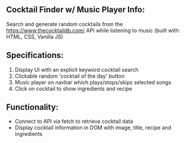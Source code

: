 ## Cocktail Finder w/ Music Player Info:

Search and generate random cocktails from the https://www.thecocktaildb.com/ API while listening to music (built with: HTML, CSS, Vanilla JS)

## Specifications:

1) Display UI with an explicit keyword cocktail search
2) Clickable random 'cocktail of the day' button
3) Music player on navbar which plays/stops/skips selected songs
4) Click on cocktail to show ingredients and recipe

## Functionality:
- Connect to API via fetch to retrieve cocktail data
- Display cocktail information in DOM with image, title, recipe and ingredients

